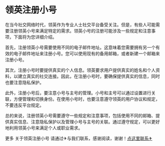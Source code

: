# 领英注册小号

在当今社交网络时代，领英作为专业人士社交平台备受关注。但是，有些人可能需要注册领英小号来满足特定的需求。领英小号的注册可能涉及一些规定和注意事项，下面将为您详细介绍。

首先，注册领英小号需要使用不同的电子邮件地址。这意味着您需要拥有另一个有效的电子邮件地址来注册小号。您可以使用现有的备用邮箱，或者新建一个邮箱来注册小号。

其次，注册小号时要提供真实的个人信息。领英要求用户提供真实的姓名和个人资料，以建立真实的社交连接。因此，在注册小号时，要确保提供真实的信息，同时也要注意隐私保护。

此外，注册小号后，要注意小号与主号的管理。小号和主号可以通过设置进行关联，方便管理和切换身份。在使用小号时，也要注意遵守领英的用户协议和规定，不要违反平台规定。

总的来说，注册领英小号需要遵守一些规定和注意事项，包括使用不同的邮箱、提供真实信息、注意隐私保护以及管理小号与主号的关联。通过遵守规定，可以更好地利用领英小号来满足个人或职业需求。

更多 关于领英注册小号 请通过✈与我们联系，感谢阅读，谢谢！[点这里联系✈](https://d.k02.cc)